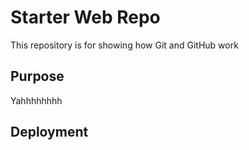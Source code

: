 # Starter Web Repo

This repository is for showing how Git and GitHub work

## Purpose

Yahhhhhhhh

## Deployment